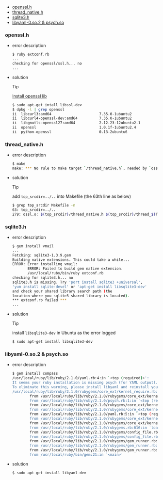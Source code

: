 <!-- START doctoc generated TOC please keep comment here to allow auto update -->
<!-- DON'T EDIT THIS SECTION, INSTEAD RE-RUN doctoc TO UPDATE -->

- [openssl.h](#opensslh)
- [thread_native.h](#thread_nativeh)
- [sqlite3.h](#sqlite3h)
- [libyaml-0.so.2 & psych.so](#libyaml-0so2--psychso)

<!-- END doctoc generated TOC please keep comment here to allow auto update -->

### openssl.h
- error description
  ```bash
  $ ruby extconf.rb
  ...
  checking for openssl/ssl.h... no
  ...
  ```

- solution

  > [!TIP]
  > [Install openssl lib](https://github.com/Marslo/MyBlog/blob/master/GoodCommand/CompileQ&A.md#sslh)

  ```bash
  $ sudo apt-get intall libssl-dev
  $ dpkg -l | grep openssl
  ii  libcurl3:amd64                      7.35.0-1ubuntu2                            amd64        easy-to-use client-side URL transfer library (OpenSSL flavour)
  ii  libcurl4-openssl-dev:amd64          7.35.0-1ubuntu2                            amd64        development files and documentation for libcurl (OpenSSL flavour)
  ii  libgnutls-openssl27:amd64           2.12.23-12ubuntu2.1                        amd64        GNU TLS library - OpenSSL wrapper
  ii  openssl                             1.0.1f-1ubuntu2.4                          amd64        Secure Sockets Layer toolkit - cryptographic utility
  ii  python-openssl                      0.13-2ubuntu6                              amd64        Python 2 wrapper around the OpenSSL library
  ```

### thread_native.h
- error description
  ```bash
  $ make
  make: *** No rule to make target `/thread_native.h`, needed by `ossl.o`. Stop.
  ```

- solution

  > [!TIP]
  > add `top_srcdir=../..` into Makefile (the 63th line as below)

  ```bash
  $ grep top_srcdir Makefile -n
  63: top_srcdir=../..
  279: ossl.o: $(top_srcdir)/thread_native.h $(top_srcdir)/thread_$(THREAD_MODEL).h
  ```

### sqlite3.h
- error description
  ```bash
  $ gem install vmail
  ...
  Fetching: sqlite3-1.3.9.gem
  Building native extensions. This could take a while...
  ERROR: Error installing vmail:
         ERROR: Failed to build gem native extension.
         /usr/local/ruby/bin/ruby extconf.rb
  checking for sqlite3.h... no
  sqlite3.h is missing. Try 'port install sqlite3 +universal',
  'yum install sqlite-devel' or 'apt-get install libsqlite3-dev'
  and check your shared library search path (the 
  location where you sqlite3 shared library is located).
  *** extconf.rb failed ***
  ...
  ```

- solution

  > [!TIP]
  > install `libsqlite3-dev` in Ubuntu as the error logged

  ```bash
  $ sudo apt-get install libsqlite3-dev
  ```

### libyaml-0.so.2 & psych.so
- error description
  ```bash
  $ gem install compass
  /usr/local/ruby/lib/ruby/2.1.0/yaml.rb:4:in `<top (required)>':
  It seems your ruby installation is missing psych (for YAML output).
  To eliminate this warning, please install libyaml and reinstall your ruby.
  /usr/local/ruby/lib/ruby/2.1.0/rubygems/core_ext/kernel_require.rb:55:in `require': libyaml-0.so.2: cannot open shared object file: No such file or directory - /usr/local/ruby/lib/ruby/2.1.0/x86_64-linux/psych.so (LoadError)
          from /usr/local/ruby/lib/ruby/2.1.0/rubygems/core_ext/kernel_require.rb:55:in `require'
          from /usr/local/ruby/lib/ruby/2.1.0/psych.rb:1:in `<top (required)>'
          from /usr/local/ruby/lib/ruby/2.1.0/rubygems/core_ext/kernel_require.rb:55:in `require'
          from /usr/local/ruby/lib/ruby/2.1.0/rubygems/core_ext/kernel_require.rb:55:in `require'
          from /usr/local/ruby/lib/ruby/2.1.0/yaml.rb:5:in `<top (required)>'
          from /usr/local/ruby/lib/ruby/2.1.0/rubygems/core_ext/kernel_require.rb:55:in `require'
          from /usr/local/ruby/lib/ruby/2.1.0/rubygems/core_ext/kernel_require.rb:55:in `require'
          from /usr/local/ruby/lib/ruby/2.1.0/rubygems.rb:616:in `load_yaml'
          from /usr/local/ruby/lib/ruby/2.1.0/rubygems/config_file.rb:328:in `load_file'
          from /usr/local/ruby/lib/ruby/2.1.0/rubygems/config_file.rb:197:in `initialize'
          from /usr/local/ruby/lib/ruby/2.1.0/rubygems/gem_runner.rb:74:in `new'
          from /usr/local/ruby/lib/ruby/2.1.0/rubygems/gem_runner.rb:74:in `do_configuration'
          from /usr/local/ruby/lib/ruby/2.1.0/rubygems/gem_runner.rb:39:in `run'
          from /usr/local/ruby/bin/gem:21:in `<main>'
  ```

- solution
  ```bash
  $ sudo apt-get install libyaml-dev
  ```
